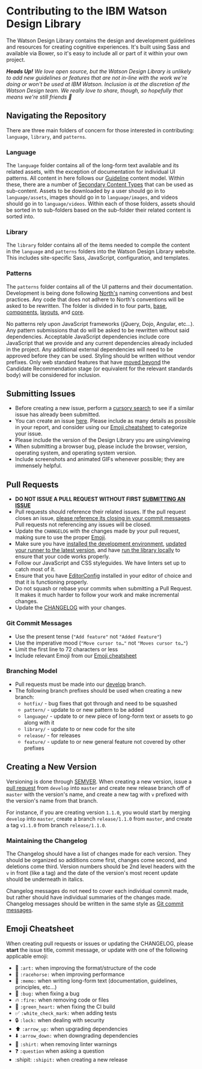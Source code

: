 # Contributing to the IBM Watson Design Library

The Watson Design Library contains the design and development guidelines and resources for creating cognitive experiences. It's built using Sass and available via Bower, so it's easy to include all or part of it within your own project.

_**Heads Up!** We love open source, but the Watson Design Library is unlikely to add new guidelines or features that are not in-line with the work we're doing or won't be used at IBM Watson. Inclusion is at the discretion of the Watson Design team. We really love to share, though, so hopefully that means we're still friends :blue_heart:_

## Navigating the Repository

There are three main folders of concern for those interested in contributing: `language`, `library`, and `patterns`.

### Language

The `language` folder contains all of the long-form text available and its related assets, with the exception of documentation for individual UI patterns. All content in here follows our [Guideline](https://github.com/IBM-Watson/design-library/wiki/Content-Models#guideline) content model. Within these, there are a number of [Secondary Content Types](https://github.com/IBM-Watson/design-library/wiki/Content-Models#secondary-content-types) that can be used as sub-content. Assets to be downloaded by a user should go in to `language/assets`, images should go in to `language/images`, and videos should go in to `language/videos`. Within each of those folders, assets should be sorted in to sub-folders based on the sub-folder their related content is sorted into.

### Library

The `library` folder contains all of the items needed to compile the content in the `language` and `patterns` folders into the Watson Design Library website. This includes site-specific Sass, JavaScript, configuration, and templates.

### Patterns

The `patterns` folder contains all of the UI patterns and their documentation. Development is being done following [North's](http://pointnorth.io/#website-building-blocks) naming conventions and best practices. Any code that does not adhere to North's conventions will be asked to be rewritten. The folder is divided in to four parts, [base](https://github.com/IBM-Watson/design-library/tree/develop/patterns/base#base-elements), [components](https://github.com/IBM-Watson/design-library/tree/develop/patterns/components#components), [layouts](https://github.com/IBM-Watson/design-library/tree/develop/patterns/layouts#layouts), and [core](https://github.com/IBM-Watson/design-library/tree/develop/patterns/core#core).

No patterns rely upon JavaScript frameworks (jQuery, Dojo, Angular, etc…). Any pattern submissions that do will be asked to be rewritten without said dependencies. Acceptable JavaScript dependencies include core JavaScript that we provide and any current dependencies already included in the project. Any additional external dependencies will need to be approved before they can be used. Styling should be written without vendor prefixes. Only web standard features that have [moved beyond](http://en.wikipedia.org/wiki/World_Wide_Web_Consortium#Specification_Maturation) the Candidate Recommendation stage (or equivalent for the relevant standards body) will be considered for inclusion.

## Submitting Issues

* Before creating a new issue, perform a [cursory search](https://github.com/issues?utf8=%E2%9C%93&q=is%3Aissue+user%3Aibm-watson+) to see if a similar issue has already been submitted.
* You can create an issue [here](https://github.com/IBM-Watson/design-library/issues). Please include as many details as possible in your report, and consider using our [Emoji cheatsheet](#emoji-cheatsheet) to categorize your issue.
* Please include the version of the Design Library you are using/viewing
* When submitting a browser bug, please include the browser, version, operating system, and operating system version.
* Include screenshots and animated GIFs whenever possible; they are immensely helpful.

## Pull Requests

* **DO NOT ISSUE A PULL REQUEST WITHOUT FIRST [SUBMITTING AN ISSUE](#submitting-issues)**
* Pull requests should reference their related issues. If the pull request closes an issue, [please reference its closing in your commit messages](https://help.github.com/articles/closing-issues-via-commit-messages/). Pull requests not referencing any issues will be closed.
* Update the `CHANGELOG` with the changes made by your pull request, making sure to use the proper [Emoji](#emoji-cheatsheet).
* Make sure you have [installed the development environment](https://github.com/IBM-Watson/design-library#installation), [updated your runner to the latest version](https://github.com/IBM-Watson/design-library#updating-the-runner), and have [run the library locally](https://github.com/IBM-Watson/design-library#running-locally) to ensure that your code works properly.
* Follow our JavaScript and CSS styleguides. We have linters set up to catch most of it.
* Ensure that you have [EditorConfig](http://editorconfig.org/) installed in your editor of choice and that it is functioning properly.
* Do not squash or rebase your commits when submitting a Pull Request. It makes it much harder to follow your work and make incremental changes.
* Update the [CHANGELOG](#maintaining-thechangelog) with your changes.

### Git Commit Messages

* Use the present tense (`"Add feature"` not `"Added Feature"`)
* Use the imperative mood (`"Move cursor to…"` not `"Moves cursor to…"`)
* Limit the first line to 72 characters or less
* Include relevant Emoji from our [Emoji cheatsheet](#emoji-cheatsheet)

### Branching Model

* Pull requests must be made into our [develop](https://github.com/IBM-Watson/design-library/tree/develop) branch.
* The following branch prefixes should be used when creating a new branch:
  * `hotfix/` - bug fixes that got through and need to be squashed
  * `pattern/` - update to or new pattern to be added
  * `language/` - update to or new piece of long-form text or assets to go along with it
  * `library/` - update to or new code for the site
  * `release/` - for releases
  * `feature/` - update to or new general feature not covered by other prefixes

## Creating a New Version

Versioning is done through [SEMVER](http://semver.org/). When creating a new version, issue a [pull request](#pull-requests) from `develop` into `master` and create new release branch off of `master` with the version's name, and create a new tag with `v` prefixed with the version's name from that branch. 

For instance, if you are creating version `1.1.0`, you would start by merging `develop` into `master`, create a branch `release/1.1.0` from `master`, and create a tag `v1.1.0` from branch `release/1.1.0`.

### Maintaining the Changelog

The Changelog should have a list of changes made for each version. They should be organized so additions come first, changes come second, and deletions come third. Version numbers should be 2nd level headers with the `v` in front (like a tag) and the date of the version's most recent update should be underneath in italics.

Changelog messages do not need to cover each individual commit made, but rather should have individual summaries of the changes made. Changelog messages should be written in the same style as [Git commit messages](#git-commit-messages).

## Emoji Cheatsheet

When creating pull requests or issues or updating the CHANGELOG, please **start** the issue title, commit message, or update with one of the following applicable emoji:

* :art: `:art:` when improving the format/structure of the code
* :racehorse: `:racehorse:` when improving performance
* :memo: `:memo:` when writing long-form text (documentation, guidelines, principles, etc…)
* :bug: `:bug:` when fixing a bug
* :fire: `:fire:` when removing code or files
* :green_heart: `:green_heart:` when fixing the CI build
* :white_check_mark: `:white_check_mark:` when adding tests
* :lock: `:lock:` when dealing with security
* :arrow_up: `:arrow_up:` when upgrading dependencies
* :arrow_down: `:arrow_down:` when downgrading dependencies
* :shirt: `:shirt:` when removing linter warnings
* :question: `:question` when asking a question
* :shipit: `:shipit:` when creating a new release
